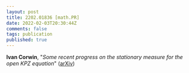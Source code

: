 ```yaml
---
layout: post
title: 2202.01836 [math.PR]
date: 2022-02-03T20:30:44Z
comments: false
tags: publication
published: true
---
```


<b>Ivan Corwin</b>, "<i>Some recent progress on the stationary measure for the open KPZ equation</i>" ([arXiv](http://arxiv.org/abs/2202.01836v1))
